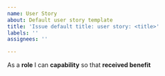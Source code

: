 ```yaml
---
name: User Story
about: Default user story template
title: 'Issue default title: user story: <title>'
labels: ''
assignees: ''

---
```


As a **role** I can **capability** so that **received benefit**
